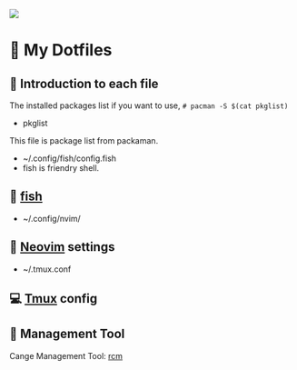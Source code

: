 ![](https://img.shields.io/github/stars/Comamoca/dotfiles?style=for-the-badge)
# 🦊 My Dotfiles

## 🚀 Introduction to each file

The installed packages list
if you want to use, `# pacman -S $(cat pkglist)`

- pkglist

This file is package list from packaman.

- ~/.config/fish/config.fish
- fish is friendry shell.

## 🐚 [fish](https://github.com/fish-shell/fish-shell)

- ~/.config/nvim/

## 📝 [Neovim](https://github.com/neovim/neovim) settings

- ~/.tmux.conf

## 💻 [Tmux](https://github.com/tmux/tmux) config

## 🔧 Management Tool
Cange Management Tool:
[rcm](https://github.com/thoughtbot/rcm)
